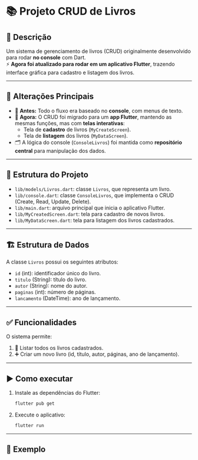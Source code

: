 # 📚 Projeto CRUD de Livros

## 📝 Descrição
Um sistema de gerenciamento de livros (CRUD) originalmente desenvolvido para rodar **no console** com Dart.  
⚡ **Agora foi atualizado para rodar em um aplicativo Flutter**, trazendo interface gráfica para cadastro e listagem dos livros.

---

## 🚀 Alterações Principais
- 🔄 **Antes:** Todo o fluxo era baseado no **console**, com menus de texto.  
- 🎨 **Agora:** O CRUD foi migrado para um **app Flutter**, mantendo as mesmas funções, mas com **telas interativas**:
  - Tela de **cadastro** de livros (`MyCreateScreen`).
  - Tela de **listagem** dos livros (`MyDataScreen`).  
- 🗂 A lógica do console (`ConsoleLivros`) foi mantida como **repositório central** para manipulação dos dados.

---

## 📂 Estrutura do Projeto
- `lib/models/Livros.dart`: classe `Livros`, que representa um livro.
- `lib/console.dart`: classe `ConsoleLivros`, que implementa o CRUD (Create, Read, Update, Delete).
- `lib/main.dart`: arquivo principal que inicia o aplicativo Flutter.
- `lib/MyCreatedScreen.dart`: tela para cadastro de novos livros.
- `lib/MyDataScreen.dart`: tela para listagem dos livros cadastrados.

---

## 🏗 Estrutura de Dados
A classe `Livros` possui os seguintes atributos:
- `id` (int): identificador único do livro.
- `titulo` (String): título do livro.
- `autor` (String): nome do autor.
- `paginas` (int): número de páginas.
- `lancamento` (DateTime): ano de lançamento.

---

## ✅ Funcionalidades
O sistema permite:
1. 📖 Listar todos os livros cadastrados.
2. ➕ Criar um novo livro (id, título, autor, páginas, ano de lançamento).

---
## ▶️ Como executar
1. Instale as dependências do Flutter:
   ```bash
   flutter pub get
   ```
2. Execute o aplicativo:
   ```bash
   flutter run
   ```
---

## 📸 Exemplo 
